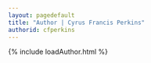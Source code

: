 ```yaml
---
layout: pagedefault
title: "Author | Cyrus Francis Perkins"
authorid: cfperkins
---
```


{% include loadAuthor.html %}